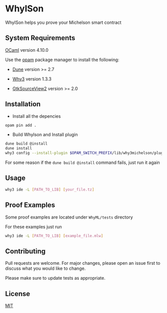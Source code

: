 # WhylSon

WhylSon helps you prove your Michelson smart contract

## System Requirements

[OCaml](https://ocaml.org/docs/install.html) version 4.10.0

Use the [opam](https://opam.ocaml.org/doc/Install.html) package manager to install the following:

- [Dune](https://github.com/ocaml/dune) version >= 2.7

- [Why3](http://why3.lri.fr/) version 1.3.3

- [GtkSourceView2](https://wiki.gnome.org/Projects/GtkSourceView) version >= 2.0

## Installation

- Install all the depencies 
```bash
opam pin add .
```

- Build Whylson and Install plugin
```bash
dune build @install 
dune install
why3 config --install-plugin $OPAM_SWITCH_PREFIX/lib/why3michelson/plugins/plugin_whylson.cmxs
```
For some reason if the `dune build @install` command fails, just run it again

## Usage

```bash
why3 ide -L [PATH_TO_LIB] [your_file.tz]
```
## Proof Examples

Some proof examples are located under `WhyML/tests` directory

For these examples just run
```bash
why3 ide -L [PATH_TO_LIB] [example_file.mlw]
```

## Contributing
Pull requests are welcome. For major changes, please open an issue first to discuss what you would like to change.

Please make sure to update tests as appropriate.

## License
[MIT](https://choosealicense.com/licenses/mit/)
